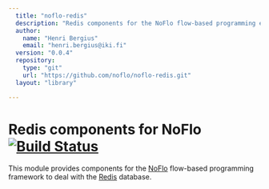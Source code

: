 ```yaml
---
  title: "noflo-redis"
  description: "Redis components for the NoFlo flow-based programming environment"
  author: 
    name: "Henri Bergius"
    email: "henri.bergius@iki.fi"
  version: "0.0.4"
  repository: 
    type: "git"
    url: "https://github.com/noflo/noflo-redis.git"
  layout: "library"

---
```

Redis components for NoFlo [![Build Status](https://secure.travis-ci.org/noflo/noflo-redis.png?branch=master)](https://travis-ci.org/noflo/noflo-redis)
=========================

This module provides components for the [NoFlo](http://noflojs.org/) flow-based programming framework to deal with the [Redis](http://redis.io/) database.
